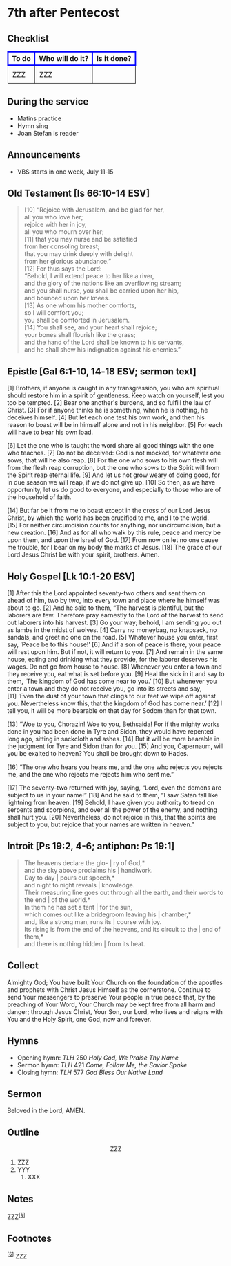 <head>
<meta charset="utf-8">
<style>
th { text-align: center; font-weight: bold; vertical-align: baseline; border: 3px solid blue; }
td { border: 1px solid black; padding: 10px; }
.h { visibility: hidden; }
</style>
<title>sermon</title>
</head>

# 7th after Pentecost

## Checklist

<table>
<tr>
<th>To do</th><th>Who will do it?</th><th>Is it done?</th>
</tr>
<tr>
<td>ZZZ</td><td>ZZZ</td><td></td>
</tr>
</table>

## During the service

* Matins practice
* Hymn sing
* Joan Stefan is reader

## Announcements

* VBS starts in one week, July 11‑15

## Old Testament [Is 66:10-14 ESV]

> [10] “Rejoice with Jerusalem, and be glad for her,  
> all you who love her;  
> rejoice with her in joy,  
> all you who mourn over her;  
> [11] that you may nurse and be satisfied  
> from her consoling breast;  
> that you may drink deeply with delight  
> from her glorious abundance.”  
> [12] For thus says the Lord:  
> “Behold, I will extend peace to her like a river,  
> and the glory of the nations like an overflowing stream;  
> and you shall nurse, you shall be carried upon her hip,  
> and bounced upon her knees.  
> [13] As one whom his mother comforts,  
> so I will comfort you;  
> you shall be comforted in Jerusalem.  
> [14] You shall see, and your heart shall rejoice;  
> your bones shall flourish like the grass;  
> and the hand of the Lord shall be known to his servants,  
> and he shall show his indignation against his enemies.”

## Epistle [Gal 6:1-10, 14‑18 ESV; sermon text]

[1] Brothers, if anyone is caught in any transgression, you who are spiritual should restore him in a spirit of gentleness. Keep watch on yourself, lest you too be tempted. [2] Bear one another's burdens, and so fulfill the law of Christ. [3] For if anyone thinks he is something, when he is nothing, he deceives himself. [4] But let each one test his own work, and then his reason to boast will be in himself alone and not in his neighbor. [5] For each will have to bear his own load.

[6] Let the one who is taught the word share all good things with the one who teaches. [7] Do not be deceived: God is not mocked, for whatever one sows, that will he also reap. [8] For the one who sows to his own flesh will from the flesh reap corruption, but the one who sows to the Spirit will from the Spirit reap eternal life. [9] And let us not grow weary of doing good, for in due season we will reap, if we do not give up. [10] So then, as we have opportunity, let us do good to everyone, and especially to those who are of the household of faith.

[14] But far be it from me to boast except in the cross of our Lord Jesus Christ, by which the world has been crucified to me, and I to the world. [15] For neither circumcision counts for anything, nor uncircumcision, but a new creation. [16] And as for all who walk by this rule, peace and mercy be upon them, and upon the Israel of God.
[17] From now on let no one cause me trouble, for I bear on my body the marks of Jesus.
[18] The grace of our Lord Jesus Christ be with your spirit, brothers. Amen.


## Holy Gospel [Lk 10:1-20 ESV]

[1] After this the Lord appointed seventy-two others and sent them on ahead of him, two by two, into every town and place where he himself was about to go. [2] And he said to them, “The harvest is plentiful, but the laborers are few. Therefore pray earnestly to the Lord of the harvest to send out laborers into his harvest. [3] Go your way; behold, I am sending you out as lambs in the midst of wolves. [4] Carry no moneybag, no knapsack, no sandals, and greet no one on the road. [5] Whatever house you enter, first say, ‘Peace be to this house!’ [6] And if a son of peace is there, your peace will rest upon him. But if not, it will return to you. [7] And remain in the same house, eating and drinking what they provide, for the laborer deserves his wages. Do not go from house to house. [8] Whenever you enter a town and they receive you, eat what is set before you. [9] Heal the sick in it and say to them, ‘The kingdom of God has come near to you.’ [10] But whenever you enter a town and they do not receive you, go into its streets and say, [11] ‘Even the dust of your town that clings to our feet we wipe off against you. Nevertheless know this, that the kingdom of God has come near.’ [12] I tell you, it will be more bearable on that day for Sodom than for that town.

[13] “Woe to you, Chorazin! Woe to you, Bethsaida! For if the mighty works done in you had been done in Tyre and Sidon, they would have repented long ago, sitting in sackcloth and ashes. [14] But it will be more bearable in the judgment for Tyre and Sidon than for you. [15] And you, Capernaum, will you be exalted to heaven? You shall be brought down to Hades.

[16] “The one who hears you hears me, and the one who rejects you rejects me, and the one who rejects me rejects him who sent me.”

[17] The seventy-two returned with joy, saying, “Lord, even the demons are subject to us in your name!” [18] And he said to them, “I saw Satan fall like lightning from heaven. [19] Behold, I have given you authority to tread on serpents and scorpions, and over all the power of the enemy, and nothing shall hurt you. [20] Nevertheless, do not rejoice in this, that the spirits are subject to you, but rejoice that your names are written in heaven.”

## Introit [Ps 19:2, 4-6; antiphon: Ps 19:1]

> The heavens declare the glo- | ry of God,*  
> and the sky above proclaims his | handiwork.   
> Day to day | pours out speech,*  
> and night to night reveals | knowledge.  
> Their measuring line goes out through all the earth, and their words to the end | of the world.*  
> In them he has set a tent | for the sun,  
> which comes out like a bridegroom leaving his | chamber,*  
> and, like a strong man, runs its | course with joy.  
> Its rising is from the end of the heavens, and its circuit to the | end of them,*  
> and there is nothing hidden | from its heat.  

## Collect

Almighty God; You have built Your Church on the foundation of the apostles and prophets with Christ Jesus Himself as the cornerstone. Continue to send Your messengers to preserve Your people in true peace that, by the preaching of Your Word, Your Church may be kept free from all harm and danger;
through Jesus Christ, Your Son, our Lord, who lives and reigns with You and the Holy Spirit, one God, now and forever.

## Hymns

* Opening hymn: _TLH_ 250 _Holy God, We Praise Thy Name_
* Sermon hymn: _TLH_ 421 _Come, Follow Me, the Savior Spake_
* Closing hymn: _TLH_ 577 _God Bless Our Native Land_ 

## Sermon

Beloved in the Lord, AMEN.

## Outline

<center>ZZZ</center>

1. ZZZ
1. YYY
    1. XXX

## Notes


ZZZ<sup>[<a name="id0002" href="#ftn.id0002">§</a>]</sup>

## Footnotes

<sup>[<a name="ftn.id0002" href="#id0002">§</a>]</sup>
ZZZ
